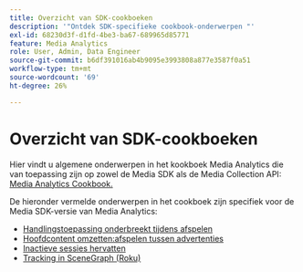 ```yaml
---
title: Overzicht van SDK-cookboeken
description: '"Ontdek SDK-specifieke cookbook-onderwerpen "'
exl-id: 68230d3f-d1fd-4be3-ba67-689965d85771
feature: Media Analytics
role: User, Admin, Data Engineer
source-git-commit: b6df391016ab4b9095e3993808a877e3587f0a51
workflow-type: tm+mt
source-wordcount: '69'
ht-degree: 26%

---
```


# Overzicht van SDK-cookboeken

Hier vindt u algemene onderwerpen in het kookboek Media Analytics die van toepassing zijn op zowel de Media SDK als de Media Collection API: [Media Analytics Cookbook.](/help/media-analytics-cookbook/media-analytics-cookbook.md)

De hieronder vermelde onderwerpen in het cookboek zijn specifiek voor de Media SDK-versie van Media Analytics:

* [Handlingstoepassing onderbreekt tijdens afspelen](/help/sdk-implement/cookbook/app-interrupts.md)
* [Hoofdcontent omzetten:afspelen tussen advertenties](/help/sdk-implement/cookbook/fix-ad-play-ad.md)
* [Inactieve sessies hervatten](/help/sdk-implement/cookbook/resuming-inactive.md)
* [Tracking in SceneGraph (Roku)](/help/sdk-implement/cookbook/sdk-track-scenegraph.md)
